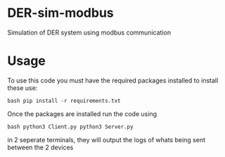 # DER-sim-modbus
Simulation of DER system using modbus communication

# Usage
To use this code you must have the required packages installed to install these use:

`bash
pip install -r requirements.txt
`

Once the packages are installed run the code using

`bash
python3 Client.py
python3 Server.py
`

in 2 seperate terminals, they will output the logs of whats being sent between the 2 devices
